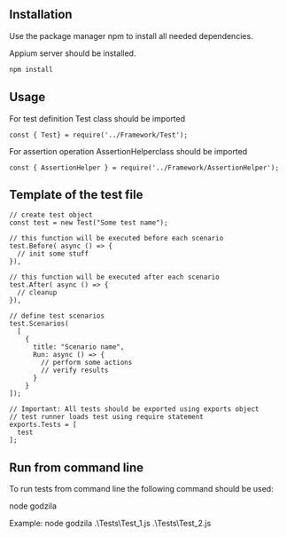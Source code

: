 ## Installation

Use the package manager npm to install all needed dependencies.

Appium server should be installed.

```bash
npm install
```

## Usage
For test definition Test class should be imported

```node
const { Test} = require('../Framework/Test');
```
For assertion operation AssertionHelperclass should be imported

```node
const { AssertionHelper } = require('../Framework/AssertionHelper');
```

## Template of the test file
```node
// create test object
const test = new Test("Some test name");

// this function will be executed before each scenario
test.Before( async () => {
  // init some stuff
}),

// this function will be executed after each scenario
test.After( async () => {
  // cleanup
}),

// define test scenarios
test.Scenarios(
  [
    {
      title: "Scenario name",
      Run: async () => {
        // perform some actions
        // verify results
      }
    }
]);

// Important: All tests should be exported using exports object
// test runner loads test using require statement
exports.Tests = [
  test
];
```

## Run from command line
To run tests from command line the following command should be used:

node godzila <list of tests>

Example:
node godzila .\Tests\Test_1.js .\Tests\Test_2.js  